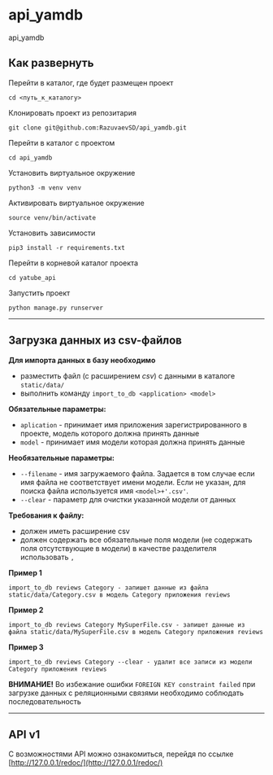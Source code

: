 # api_yamdb
api_yamdb

## Как развернуть

Перейти в каталог, где будет размещен проект
```shell
cd <путь_к_каталогу>
```
Клонировать проект из репозитария
```shell
git clone git@github.com:RazuvaevSD/api_yamdb.git
```
Перейти в каталог с проектом
```shell
cd api_yamdb
```
Установить виртуальное окружение
```shell
python3 -m venv venv
```
Активировать виртуальное окружение
```shell
source venv/bin/activate
```
Установить зависимости
```shell
pip3 install -r requirements.txt
```
Перейти в корневой каталог проекта
```shell
cd yatube_api
```
Запустить проект
```shell
python manage.py runserver
```
***
## Загрузка данных из csv-файлов
**Для импорта данных в базу необходимо**
- разместить файл (с расширением _csv_) c данными в каталоге `static/data/`
- выполнить команду `import_to_db <application> <model>`


**Обязательные параметры:**
- `aplication` - принимает имя приложения зарегистрированного в проекте, модель которого должна принять данные
- `model` - принимает имя модели которая должна принять данные

**Необязательные параметры:**
- `--filename` - имя загружаемого файла. Задается в том случае если имя файла не соответствует имени модели. Если не указан, для поиска файла используется имя `<model>+'.csv'`.
- `--clear` - параметр для очистки указанной модели от данных

**Требования к файлу:**
- должен иметь расширение csv
- должен содержать все обязательные поля модели (не содержать поля отсутствующие в модели)
в качестве разделителя использовать `,`

**Пример 1**
``` shell
import_to_db reviews Category - запишет данные из файла static/data/Category.csv в модель Category приложения reviews
```
**Пример 2**
``` shell
import_to_db reviews Category MySuperFile.csv - запишет данные из файла static/data/MySuperFile.csv в модель Category приложения reviews
```
**Пример 3**
``` shell
import_to_db reviews Category --clear - удалит все записи из модели Category приложения reviews
```

**ВНИМАНИЕ!**
Во избежание ошибки `FOREIGN KEY constraint failed` при загрузке данных с реляционными связями необходимо соблюдать последовательность

***
## API v1
С возможностями API можно ознакомиться, перейдя по ссылке 
[http://127.0.0.1/redoc/](http://127.0.0.1/redoc/)